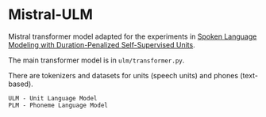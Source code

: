 # Mistral-ULM

Mistral transformer model adapted for the experiments in [Spoken Language Modeling with Duration-Penalized Self-Supervised Units](https://arxiv.org/abs/2505.23494).

The main transformer model is in `ulm/transformer.py`.

There are tokenizers and datasets for units (speech units) and phones (text-based).

```
ULM - Unit Language Model
PLM - Phoneme Language Model
```
